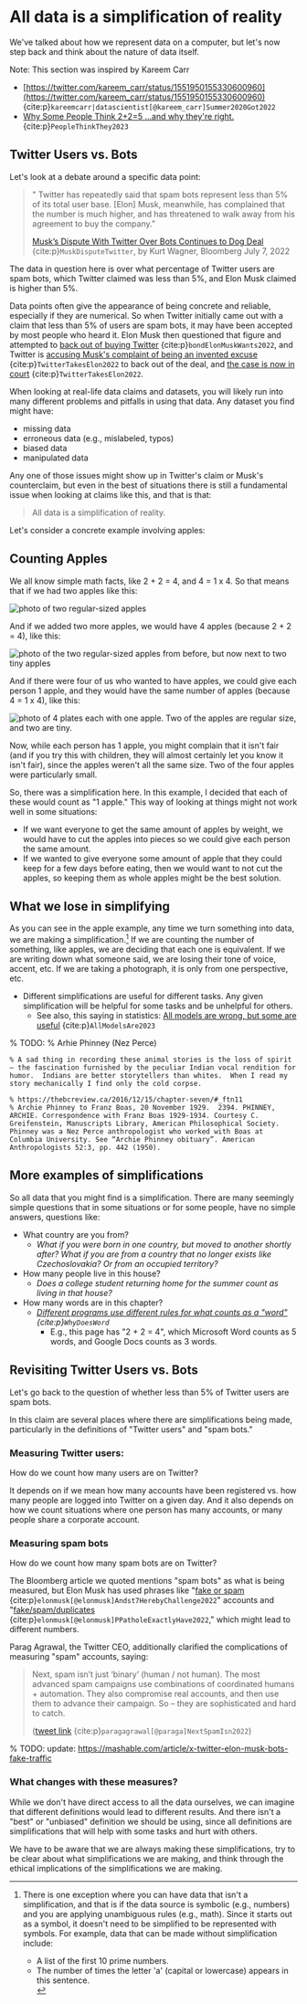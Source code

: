 
# All data is a simplification of reality

We've talked about how we represent data on a computer, but let's now step back and think about the nature of data itself.

Note: This section was inspired by Kareem Carr
- [https://twitter.com/kareem_carr/status/1551950155330600960](https://twitter.com/kareem_carr/status/1551950155330600960) {cite:p}`kareemcarr|datascientist[@kareem_carr]Summer2020Got2022`
- [Why Some People Think 2+2=5 ...and why they're right.](https://www.popularmechanics.com/science/math/a33547137/why-some-people-think-2-plus-2-equals-5/) {cite:p}`PeopleThinkThey2023`

## Twitter Users vs. Bots

Let's look at a debate around a specific data point:
>" Twitter has repeatedly said that spam bots represent less than 5% of its total user base. [Elon] Musk, meanwhile, has complained that the number is much higher, and has threatened to walk away from his agreement to buy the company."
>
> [Musk’s Dispute With Twitter Over Bots Continues to Dog Deal](https://www.bloomberg.com/news/articles/2022-07-07/twitter-reiterates-that-spam-bots-are-well-under-5-of-users) {cite:p}`MuskDisputeTwitter`, by Kurt Wagner, Bloomberg July 7, 2022

The data in question here is over what percentage of Twitter users are spam bots, which Twitter claimed was less than 5%, and Elon Musk claimed is higher than 5%.

Data points often give the appearance of being concrete and reliable, especially if they are numerical. So when Twitter initially came out with a claim that less than 5% of users are spam bots, it may have been accepted by most people who heard it. Elon Musk then questioned that figure and attempted to [back out of buying Twitter](https://www.npr.org/2022/07/08/1110539504/twitter-elon-musk-deal-jeopardy) {cite:p}`bondElonMuskWants2022`, and Twitter is [accusing Musk's complaint of being an invented excuse](https://www.npr.org/transcripts/1111032233) {cite:p}`TwitterTakesElon2022` to back out of the deal, and [the case is now in court](https://www.npr.org/transcripts/1111032233) {cite:p}`TwitterTakesElon2022`.

When looking at real-life data claims and datasets, you will likely run into many different problems and pitfalls in using that data. Any dataset you find might have:
- missing data
- erroneous data (e.g., mislabeled, typos)
- biased data
- manipulated data

Any one of those issues might show up in Twitter's claim or Musk's counterclaim, but even in the best of situations there is still a fundamental issue when looking at claims like this, and that is that:

> All data is a simplification of reality.

Let's consider a concrete example involving apples:

## Counting Apples
We all know simple math facts, like 2 + 2 = 4, and 4 = 1 x 4. So that means that if we had two apples like this:

![photo of two regular-sized apples](apples_1.png)

And if we added two more apples, we would have 4 apples (because 2 + 2 = 4), like this:

![photo of the two regular-sized apples from before, but now next to two tiny apples](apples_2.png)

And if there were four of us who wanted to have apples, we could give each person 1 apple, and they would have the same number of apples (because 4 = 1 x 4), like this:

![photo of 4 plates each with one apple. Two of the apples are regular size, and two are tiny.](apples_3.png)

Now, while each person has 1 apple, you might complain that it isn't fair (and if you try this with children, they will almost certainly let you know it isn't fair), since the apples weren't all the same size. Two of the four apples were particularly small.

So, there was a simplification here. In this example, I decided that each of these would count as "1 apple." This way of looking at things might not work well in some situations:
- If we want everyone to get the same amount of apples by weight, we would have to cut the apples into pieces so we could give each person the same amount.
- If we wanted to give everyone some amount of apple that they could keep for a few days before eating, then we would want to not cut the apples, so keeping them as whole apples might be the best solution.

## What we lose in simplifying

As you can see in the apple example, any time we turn something into data, we are making a simplification.[^symbolic_data_not_simplified] If we are counting the number of something, like apples, we are deciding that each one is equivalent. If we are writing down what someone said, we are losing their tone of voice, accent, etc. If we are taking a photograph, it is only from one perspective, etc.
- Different simplifications are useful for different tasks. Any given simplification will be helpful for some tasks and be unhelpful for others.
  - See also, this saying in statistics: [All models are wrong, but some are useful](https://en.wikipedia.org/wiki/All_models_are_wrong) {cite:p}`AllModelsAre2023`


% TODO:
  % Arhie Phinney (Nez Perce)

	% A sad thing in recording these animal stories is the loss of spirit — the fascination furnished by the peculiar Indian vocal rendition for humor.  Indians are better storytellers than whites.  When I read my story mechanically I find only the cold corpse.

	% https://thebcreview.ca/2016/12/15/chapter-seven/#_ftn11
	% Archie Phinney to Franz Boas, 20 November 1929.  2394. PHINNEY, ARCHIE. Correspondence with Franz Boas 1929-1934. Courtesy C. Greifenstein, Manuscripts Library, American Philosophical Society. Phinney was a Nez Perce anthropologist who worked with Boas at Columbia University. See “Archie Phinney obituary”. American Anthropologists 52:3, pp. 442 (1950).


[^symbolic_data_not_simplified]: There is one exception where you can have data that isn't a simplification, and that is if the data source is symbolic (e.g., numbers) and you are applying unambiguous rules (e.g., math). Since it starts out as a symbol, it doesn't need to be simplified to be represented with symbols. For example, data that can be made without simplification include: <ul><li>A list of the first 10 prime numbers.</li> <li>The number of times the letter 'a' (capital or lowercase) appears in this sentence.</li>


## More examples of simplifications
So all data that you might find is a simplification. There are many seemingly simple questions that in some situations or for some people, have no simple answers, questions like:
- What country are you from?
  - _What if you were born in one country, but moved to another shortly after? What if you are from a country that no longer exists like Czechoslovakia? Or from an occupied territory?_
- How many people live in this house?
  - _Does a college student returning home for the summer count as living in that house?_
- How many words are in this chapter?
  - _[Different programs use different rules for what counts as a "word"](https://thehappybeavers.com/blog/why-word-count-differ-programs/) {cite:p}`WhyDoesWord`_
    - E.g., this page has "2 + 2 = 4", which Microsoft Word counts as 5 words, and Google Docs counts as 3 words.

## Revisiting Twitter Users vs. Bots

Let's go back to the question of whether less than 5% of Twitter users are spam bots.

In this claim are several places where there are simplifications being made, particularly in the definitions of "Twitter users" and "spam bots."

### Measuring Twitter users:
How do we count how many users are on Twitter?

It depends on if we mean how many accounts have been registered vs. how many people are logged into Twitter on a given day. And it also depends on how we count situations where one person has many accounts, or many people share a corporate account.


### Measuring spam bots
How do we count how many spam bots are on Twitter?

The Bloomberg article we quoted mentions "spam bots" as what is being measured, but Elon Musk has used phrases like "[fake or spam](https://twitter.com/elonmusk/status/1555950698252181507?s=20&t=pY_aYXjSOzD-sUOW8E1e6A) {cite:p}`elonmusk[@elonmusk]Andst7HerebyChallenge2022`" accounts and "[fake/spam/duplicates](https://twitter.com/elonmusk/status/1525723506805288962?s=20&t=aBUK4_IT354Y9TC69PMldg) {cite:p}`elonmusk[@elonmusk]PPatholeExactlyHave2022`," which might lead to different numbers.

Parag Agrawal, the Twitter CEO, additionally clarified the complications of measuring "spam" accounts, saying:
> Next, spam isn’t just ‘binary’ (human / not human). The most advanced spam campaigns use combinations of coordinated humans + automation. They also compromise real accounts, and then use them to advance their campaign. So – they are sophisticated and hard to catch.
>
> ([tweet link](https://twitter.com/paraga/status/1526237581419040768) {cite:p}`paragagrawal[@paraga]NextSpamIsn2022`)

% TODO: update: https://mashable.com/article/x-twitter-elon-musk-bots-fake-traffic

### What changes with these measures?
While we don't have direct access to all the data ourselves, we can imagine that different definitions would lead to different results. And there isn't a "best" or "unbiased" definition we should be using, since all definitions are simplifications that will help with some tasks and hurt with others.

We have to be aware that we are always making these simplifications, try to be clear about what simplifications we are making, and think through the ethical implications of the simplifications we are making.
